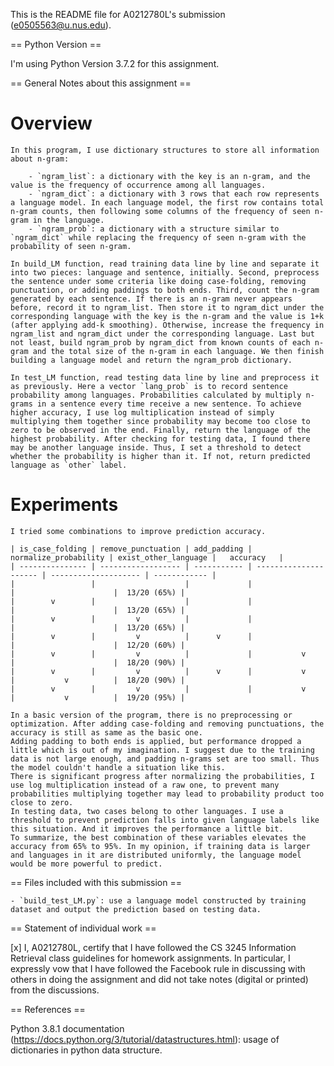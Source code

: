 This is the README file for A0212780L's submission (e0505563@u.nus.edu).

== Python Version ==

I'm using Python Version 3.7.2 for this assignment.

== General Notes about this assignment ==

# Overview
	In this program, I use dictionary structures to store all information about n-gram:

		- `ngram_list`: a dictionary with the key is an n-gram, and the value is the frequency of occurrence among all languages.
		- `ngram_dict`: a dictionary with 3 rows that each row represents a language model. In each language model, the first row contains total n-gram counts, then following some columns of the frequency of seen n-gram in the language.
		- `ngram_prob`: a dictionary with a structure similar to `ngram_dict` while replacing the frequency of seen n-gram with the probability of seen n-gram.

	In build_LM function, read training data line by line and separate it into two pieces: language and sentence, initially. Second, preprocess the sentence under some criteria like doing case-folding, removing punctuation, or adding paddings to both ends. Third, count the n-gram generated by each sentence. If there is an n-gram never appears before, record it to ngram_list. Then store it to ngram_dict under the corresponding language with the key is the n-gram and the value is 1+k (after applying add-k smoothing). Otherwise, increase the frequency in ngram_list and ngram_dict under the corresponding language. Last but not least, build ngram_prob by ngram_dict from known counts of each n-gram and the total size of the n-gram in each language. We then finish building a language model and return the ngram_prob dictionary.

	In test_LM function, read testing data line by line and preprocess it as previously. Here a vector `lang_prob` is to record sentence probability among languages. Probabilities calculated by multiply n-grams in a sentence every time receive a new sentence. To achieve higher accuracy, I use log multiplication instead of simply multiplying them together since probability may become too close to zero to be observed in the end. Finally, return the language of the highest probability. After checking for testing data, I found there may be another language inside. Thus, I set a threshold to detect whether the probability is higher than it. If not, return predicted language as `other` label.

# Experiments
	I tried some combinations to improve prediction accuracy.

	| is_case_folding | remove_punctuation | add_padding | normalize_probability | exist_other_language |   accuracy   |
	| --------------- | ------------------ | ----------- | --------------------- | -------------------- | ------------ |
	|                 |                    |             |                       |                      |  13/20 (65%) |
	|        v        |                    |             |                       |                      |  13/20 (65%) |
	|        v        |         v          |             |                       |                      |  13/20 (65%) |
	|        v        |         v          |      v      |                       |                      |  12/20 (60%) |
	|        v        |         v          |             |           v           |                      |  18/20 (90%) |
	|        v        |         v          |      v      |           v           |           v          |  18/20 (90%) |
	|        v        |         v          |             |           v           |           v          |  19/20 (95%) |

	In a basic version of the program, there is no preprocessing or optimization. After adding case-folding and removing punctuations, the accuracy is still as same as the basic one.
	Adding padding to both ends is applied, but performance dropped a little which is out of my imagination. I suggest due to the training data is not large enough, and padding n-grams set are too small. Thus the model couldn't handle a situation like this.
	There is significant progress after normalizing the probabilities, I use log multiplication instead of a raw one, to prevent many probabilities multiplying together may lead to probability product too close to zero.
	In testing data, two cases belong to other languages. I use a threshold to prevent prediction falls into given language labels like this situation. And it improves the performance a little bit.
	To summarize, the best combination of these variables elevates the accuracy from 65% to 95%. In my opinion, if training data is larger and languages in it are distributed uniformly, the language model would be more powerful to predict.

== Files included with this submission ==

	- `build_test_LM.py`: use a language model constructed by training dataset and output the prediction based on testing data. 

== Statement of individual work ==

[x] I, A0212780L, certify that I have followed the CS 3245 Information
Retrieval class guidelines for homework assignments.  In particular, I
expressly vow that I have followed the Facebook rule in discussing
with others in doing the assignment and did not take notes (digital or
printed) from the discussions.  

== References ==

Python 3.8.1 documentation (https://docs.python.org/3/tutorial/datastructures.html): usage of dictionaries in python data structure.
